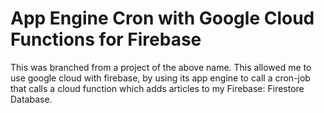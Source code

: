 # App Engine Cron with Google Cloud Functions for Firebase
This was branched from a project of the above name. This allowed me to use google cloud with firebase, by using its app engine to call a cron-job that calls a cloud function which adds articles to my Firebase: Firestore Database.
